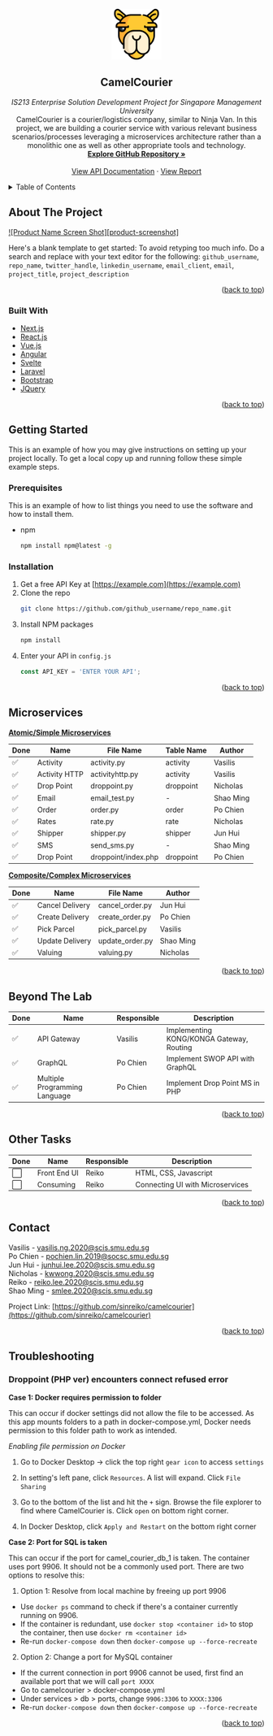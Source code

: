 <!-- ## API used and paths -->
<!-- ### Microservices -->
<!-- | Microservice name | Source | Related files |
|----|----|----
| Order | Self coded | test_order.py, createOrderTest.sql |

### Paths and descriptions
| API | Path | Method| Description |
|----|----|----|----|
| test_order.py | /order | POST | Creates a new order|
| test_order.py | /order/*<string:trackingID>*| GET | Retrieves order entry |
| test_order.py | /order/update | PUT | Updates order pickupAddress |

## Files
| File Name | Description | Author |
|-----|----|----|
| test_order.py | prototype for the Order microservice | Po Chien |
| createOrderTest.sql | test data for test_order.py | Po Chien | -->




<!-- PROJECT LOGO -->
<br />
<div align="center">
  <a href="https://github.com/sinreiko/camelcourier">
    <img src="images/camel.png" alt="Logo" width="100" height="100">
  </a>

<h2 align="center">CamelCourier</h3>

  <p align="center">
    <i>IS213 Enterprise Solution Development Project for Singapore Management University</i>
    <br />
    CamelCourier is a courier/logistics company, similar to Ninja Van. In this project, we are building a courier service with various relevant business scenarios/processes leveraging a microservices architecture rather than a monolithic one as well as other appropriate tools and technology.
    <br />
    <a href="https://github.com/sinreiko/camelcourier"><strong>Explore GitHub Repository »</strong></a>
    <br />
    <br />
    <a href="https://docs.google.com/document/d/1oEI87EQHZk3OUR1rv38nPEV825Y1M5VQf3DGttq0Xgg/edit?usp=sharing">View API Documentation</a>
    ·
    <a href="https://docs.google.com/document/d/1dJoWSUa3_W_yBXOmVrcms0zxBURCweqW/edit?usp=sharing&ouid=103579897753241852301&rtpof=true&sd=true">View Report</a>
  </p>
</div>



<!-- TABLE OF CONTENTS -->
<details>
  <summary>Table of Contents</summary>
  <ol>
    <li>
      <a href="#about-the-project">About The Project</a>
      <ul>
        <li><a href="#built-with">Built With</a></li>
      </ul>
    </li>
    <li>
      <a href="#getting-started">Getting Started</a>
      <ul>
        <li><a href="#prerequisites">Prerequisites</a></li>
        <li><a href="#installation">Installation</a></li>
      </ul>
    </li>
    <li><a href="#usage">Usage</a></li>
    <li><a href="#microservices">Microservices</a></li>
    <li><a href="#beyond-the-lab">Beyond The Lab</a></li>
    <li><a href="#other-tasks">Other Tasks</a></li>
    <li><a href="#contact">Contact</a></li>
    <li><a href="#troubleshooting">Troubleshooting</a></li>
  </ol>
</details>



<!-- ABOUT THE PROJECT -->
## About The Project

[![Product Name Screen Shot][product-screenshot]](https://example.com)

Here's a blank template to get started: To avoid retyping too much info. Do a search and replace with your text editor for the following: `github_username`, `repo_name`, `twitter_handle`, `linkedin_username`, `email_client`, `email`, `project_title`, `project_description`

<p align="right">(<a href="#top">back to top</a>)</p>



### Built With

* [Next.js](https://nextjs.org/)
* [React.js](https://reactjs.org/)
* [Vue.js](https://vuejs.org/)
* [Angular](https://angular.io/)
* [Svelte](https://svelte.dev/)
* [Laravel](https://laravel.com)
* [Bootstrap](https://getbootstrap.com)
* [JQuery](https://jquery.com)

<p align="right">(<a href="#top">back to top</a>)</p>



<!-- GETTING STARTED -->
## Getting Started

This is an example of how you may give instructions on setting up your project locally.
To get a local copy up and running follow these simple example steps.

### Prerequisites

This is an example of how to list things you need to use the software and how to install them.
* npm
  ```sh
  npm install npm@latest -g
  ```

### Installation

1. Get a free API Key at [https://example.com](https://example.com)
2. Clone the repo
   ```sh
   git clone https://github.com/github_username/repo_name.git
   ```
3. Install NPM packages
   ```sh
   npm install
   ```
4. Enter your API in `config.js`
   ```js
   const API_KEY = 'ENTER YOUR API';
   ```

<p align="right">(<a href="#top">back to top</a>)</p>



<!-- MICROSERVICES/TRACKING SHEET -->
## Microservices

<u><b>Atomic/Simple Microservices</b></u>

<!-- DONE - :white_check_mark: -->
<!-- NOT DONE - :white_large_square: -->

| Done | Name | File Name | Table Name | Author |  
|----|----|----|----|----|
| :white_check_mark: | Activity | activity.py | activity | Vasilis |
| :white_check_mark: | Activity HTTP | activityhttp.py | activity | Vasilis |
| :white_check_mark: | Drop Point | droppoint.py | droppoint | Nicholas |
| :white_check_mark: | Email | email_test.py | - | Shao Ming |
| :white_check_mark: | Order | order.py | order | Po Chien |
| :white_check_mark: | Rates | rate.py | rate | Nicholas |
| :white_check_mark: | Shipper | shipper.py | shipper | Jun Hui |
| :white_check_mark: | SMS | send_sms.py | - | Shao Ming |
| :white_check_mark: | Drop Point | droppoint/index.php | droppoint | Po Chien |


<u><b>Composite/Complex Microservices</b></u>

| Done | Name | File Name | Author |  
|----|----|----|----|
| :white_check_mark: | Cancel Delivery | cancel_order.py | Jun Hui |
| :white_check_mark: | Create Delivery | create_order.py | Po Chien |
| :white_check_mark: | Pick Parcel | pick_parcel.py | Vasilis |
| :white_check_mark: | Update Delivery | update_order.py | Shao Ming |
| :white_check_mark: | Valuing | valuing.py | Nicholas |

<p align="right">(<a href="#top">back to top</a>)</p>



<!-- BEYOND THE LAB -->
## Beyond The Lab

<!-- DONE - :white_check_mark: -->
<!-- NOT DONE - :white_large_square: -->

| Done | Name | Responsible | Description |
|----|----|----|----|
| :white_check_mark: | API Gateway | Vasilis | Implementing KONG/KONGA Gateway, Routing |
| :white_check_mark: | GraphQL | Po Chien | Implement SWOP API with GraphQL |
| :white_check_mark: | Multiple Programming Language | Po Chien | Implement Drop Point MS in PHP |

<p align="right">(<a href="#top">back to top</a>)</p>



<!-- Other Tasks -->
## Other Tasks

<!-- DONE - :white_check_mark: -->
<!-- NOT DONE - :white_large_square: -->

| Done | Name | Responsible | Description |
|----|----|----|----|
| :white_large_square: | Front End UI | Reiko | HTML, CSS, Javascript |
| :white_large_square: | Consuming | Reiko | Connecting UI with Microservices |


<p align="right">(<a href="#top">back to top</a>)</p>



<!-- CONTACT -->
## Contact

Vasilis - vasilis.ng.2020@scis.smu.edu.sg</br>
Po Chien - pochien.lin.2019@socsc.smu.edu.sg</br>
Jun Hui - junhui.lee.2020@scis.smu.edu.sg</br>
Nicholas - kwwong.2020@scis.smu.edu.sg</br>
Reiko - reiko.lee.2020@scis.smu.edu.sg</br>
Shao Ming - smlee.2020@scis.smu.edu.sg</br>

Project Link: [https://github.com/sinreiko/camelcourier](https://github.com/sinreiko/camelcourier)

<p align="right">(<a href="#top">back to top</a>)</p>

## Troubleshooting
### Droppoint (PHP ver) encounters connect refused error
**Case 1: Docker requires permission to folder**

This can occur if docker settings did not allow the file to be accessed.
As this app mounts folders to a path in docker-compose.yml, Docker needs permission to this folder path to work as intended.

_*Enabling file permission on Docker*_
1. Go to Docker Desktop -> click the top right ```gear icon``` to access ```settings``` 

2. In setting's left pane, click ```Resources```. A list will expand. Click ``File Sharing``

3. Go to the bottom of the list and hit the ```+``` sign. Browse the file explorer to find where CamelCourier is. Click ```open``` on bottom right corner.

4. In Docker Desktop, click ```Apply and Restart``` on the bottom right corner

**Case 2: Port for SQL is taken**

This can occur if the port for camel_courier_db_1 is taken. The container uses port 9906. It should not be a commonly used port.
There are two options to resolve this:
1. Option 1: Resolve from local machine by freeing up port 9906
  - Use ```docker ps``` command to check if there's a container currently running on 9906.
  - If the container is redundant, use ```docker stop <container id>``` to stop the container, then use ```docker rm <container id>```
  - Re-run ```docker-compose down``` then ```docker-compose up --force-recreate```
2. Option 2: Change a port for MySQL container
  - If the current connection in port 9906 cannot be used, first find an available port that we will call ```port XXXX```
  - Go to camelcourier > docker-compose.yml 
  - Under services > db > ports, change ```9906:3306``` to ```XXXX:3306```
  - Re-run ```docker-compose down``` then ```docker-compose up --force-recreate```

<p align="right">(<a href="#top">back to top</a>)</p>